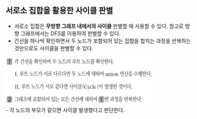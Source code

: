 ## 서로소 집합을 활용한 사이클 판별
- 서로소 집합은 **무방향 그래프 내에서의 사이클** 판별할 때 사용할 수 있다. 참고로 방향 그래프에서는 DFS를 이용하여 판별할 수 있다.
- 간선을 하나씩 확인하면서 두 노드가 포함되어 있는 집합을 합치는 과정을 반복하는 것만으로도 사이클을 판별할 수 있다.
<div>
    <img src="image1.PNG" width="400" height="130">
</div>
- 각 노드의 부모가 같으면 사이클 발생했다고 판단한다.